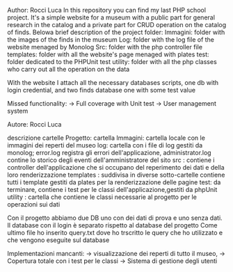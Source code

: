 Author: Rocci Luca In this repository you can find my last PHP school project. It's a simple website for a museum with a public part for general research in the catalog and a private part for CRUD operation on the catalog of finds. Belowa brief description of the project folder: Immagini: folder with the images of the finds in the museum Log: folder with the log file of the website menaged by Monolog Src: folder with the php controller file templates: folder with all the website's page menaged with plates test: folder dedicated to the PHPUnit test utility: folder with all the php classes who carry out all the operation on the data

With the website I attach all the necessary databases scripts, one db with login credential, and two finds database one with some test value

Missed functionality: -> Full coverage with Unit test -> User management system

Autore: Rocci Luca

descrizione cartelle Progetto: cartella Immagini: cartella locale con le immagini dei reperti del museo log: cartella con i file di log gestiti da monolog; error.log registra gli errori dell'applicazione, administrator.log contine lo storico degli eventi dell'amministratore del sito src : contiene i controller dell'applicazione che si occupano del reperimento dei dati e della loro renderizzazione templates : suddivisa in diverse sotto-cartelle contiene tutti i template gestiti da plates per la renderizzazione delle pagine test: da terminare, contiene i test per le classi dell'applicazione,gestiti da phpUnit utility : cartella che contiene le classi necessarie al progetto per le operazioni sui dati

Con il progetto abbiamo due DB uno con dei dati di prova e uno senza dati. Il database con il login è separato rispetto al database del progetto Come ultimo file ho inserito query.txt dove ho trscritto le query che ho utilizzato e che vengono eseguite sul database

Implementazioni mancanti: -> visualizzazione dei reperti di tutto il museo, -> Copertura totale con i test per le classi -> Sistema di gestione degli utenti

